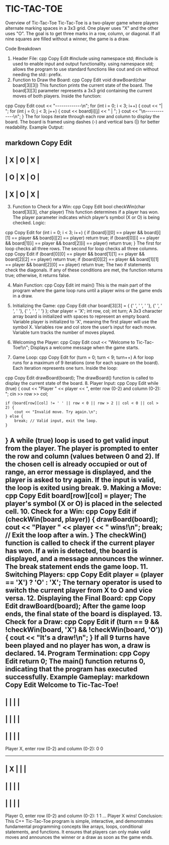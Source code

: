 # TIC-TAC-TOE
Overview of Tic-Tac-Toe
Tic-Tac-Toe is a two-player game where players alternate marking spaces in a 3x3 grid. One player uses "X" and the other uses "O". The goal is to get three marks in a row, column, or diagonal. If all nine squares are filled without a winner, the game is a draw.

Code Breakdown
1. Header File:
cpp
Copy
Edit
#include <iostream>
using namespace std;
#include <iostream> is used to enable input and output functionality.
using namespace std; allows the program to use standard functions like cout and cin without needing the std:: prefix.
2. Function to Draw the Board:
cpp
Copy
Edit
void drawBoard(char board[3][3])
This function prints the current state of the board.
The board[3][3] parameter represents a 3x3 grid containing the current moves of both players.
Inside the function:

cpp
Copy
Edit
cout << "-------------\n";
for (int i = 0; i < 3; i++) {
    cout << "| ";
    for (int j = 0; j < 3; j++) {
        cout << board[i][j] << " | ";
    }
    cout << "\n-------------\n";
}
The for loops iterate through each row and column to display the board.
The board is framed using dashes (-) and vertical bars (|) for better readability.
Example Output:

markdown
Copy
Edit
-------------
| X | O | X | 
-------------
| O | X | O | 
-------------
| X | O | X | 
-------------
3. Function to Check for a Win:
cpp
Copy
Edit
bool checkWin(char board[3][3], char player)
This function determines if a player has won.
The player parameter indicates which player’s symbol (X or O) is being checked.
Logic:

cpp
Copy
Edit
for (int i = 0; i < 3; i++) {
    if (board[i][0] == player && board[i][1] == player && board[i][2] == player)
        return true;
    if (board[0][i] == player && board[1][i] == player && board[2][i] == player)
        return true;
}
The first for loop checks all three rows.
The second for loop checks all three columns.
cpp
Copy
Edit
if (board[0][0] == player && board[1][1] == player && board[2][2] == player)
    return true;
if (board[0][2] == player && board[1][1] == player && board[2][0] == player)
    return true;
The two if statements check the diagonals.
If any of these conditions are met, the function returns true; otherwise, it returns false.

4. Main Function:
cpp
Copy
Edit
int main()
This is the main part of the program where the game loop runs until a player wins or the game ends in a draw.

5. Initializing the Game:
cpp
Copy
Edit
char board[3][3] = { {' ', ' ', ' '}, {' ', ' ', ' '}, {' ', ' ', ' '} };
char player = 'X';
int row, col;
int turn;
A 3x3 character array board is initialized with spaces to represent an empty board.
Variable player is initialized to 'X', meaning the first player will use the symbol X.
Variables row and col store the user’s input for each move.
Variable turn tracks the number of moves played.
6. Welcoming the Player:
cpp
Copy
Edit
cout << "Welcome to Tic-Tac-Toe!\n";
Displays a welcome message when the game starts.
7. Game Loop:
cpp
Copy
Edit
for (turn = 0; turn < 9; turn++)
A for loop runs for a maximum of 9 iterations (one for each square on the board).
Each iteration represents one turn.
Inside the loop:

cpp
Copy
Edit
drawBoard(board);
The drawBoard() function is called to display the current state of the board.
8. Player Input:
cpp
Copy
Edit
while (true) {
    cout << "Player " << player << ", enter row (0-2) and column (0-2): ";
    cin >> row >> col;

    if (board[row][col] != ' ' || row < 0 || row > 2 || col < 0 || col > 2) {
        cout << "Invalid move. Try again.\n";
    } else {
        break; // Valid input, exit the loop.
    }
}
A while (true) loop is used to get valid input from the player.
The player is prompted to enter the row and column (values between 0 and 2).
If the chosen cell is already occupied or out of range, an error message is displayed, and the player is asked to try again.
If the input is valid, the loop is exited using break.
9. Making a Move:
cpp
Copy
Edit
board[row][col] = player;
The player's symbol (X or O) is placed in the selected cell.
10. Check for a Win:
cpp
Copy
Edit
if (checkWin(board, player)) {
    drawBoard(board);
    cout << "Player " << player << " wins!\n";
    break; // Exit the loop after a win.
}
The checkWin() function is called to check if the current player has won.
If a win is detected, the board is displayed, and a message announces the winner.
The break statement ends the game loop.
11. Switching Players:
cpp
Copy
Edit
player = (player == 'X') ? 'O' : 'X';
The ternary operator is used to switch the current player from X to O and vice versa.
12. Displaying the Final Board:
cpp
Copy
Edit
drawBoard(board);
After the game loop ends, the final state of the board is displayed.
13. Check for a Draw:
cpp
Copy
Edit
if (turn == 9 && !checkWin(board, 'X') && !checkWin(board, 'O')) {
    cout << "It's a draw!\n";
}
If all 9 turns have been played and no player has won, a draw is declared.
14. Program Termination:
cpp
Copy
Edit
return 0;
The main() function returns 0, indicating that the program has executed successfully.
Example Gameplay:
markdown
Copy
Edit
Welcome to Tic-Tac-Toe!
-------------
|   |   |   | 
-------------
|   |   |   | 
-------------
|   |   |   | 
-------------
Player X, enter row (0-2) and column (0-2): 0 0

-------------
| X |   |   | 
-------------
|   |   |   | 
-------------
|   |   |   | 
-------------
Player O, enter row (0-2) and column (0-2): 1 1
...
Player X wins!
Conclusion:
This C++ Tic-Tac-Toe program is simple, interactive, and demonstrates fundamental programming concepts like arrays, loops, conditional statements, and functions. It ensures that players can only make valid moves and announces the winner or a draw as soon as the game ends.
